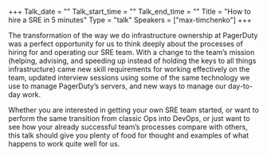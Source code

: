 +++
Talk_date = ""
Talk_start_time = ""
Talk_end_time = ""
Title = "How to hire a SRE in 5 minutes"
Type = "talk"
Speakers = ["max-timchenko"]
+++

The transformation of the way we do infrastructure ownership at PagerDuty was a perfect opportunity for us to think deeply about the processes of hiring for and operating our SRE team. With a change to the team’s mission (helping, advising, and speeding up instead of holding the keys to all things infrastructure) came new skill requirements for working effectively on the team, updated interview sessions using some of the same technology we use to manage PagerDuty’s servers, and new ways to manage our day-to-day work.

Whether you are interested in getting your own SRE team started, or want to perform the same transition from classic Ops into DevOps, or just want to see how your already successful team’s processes compare with others, this talk should give you plenty of food for thought and examples of what happens to work quite well for us.

